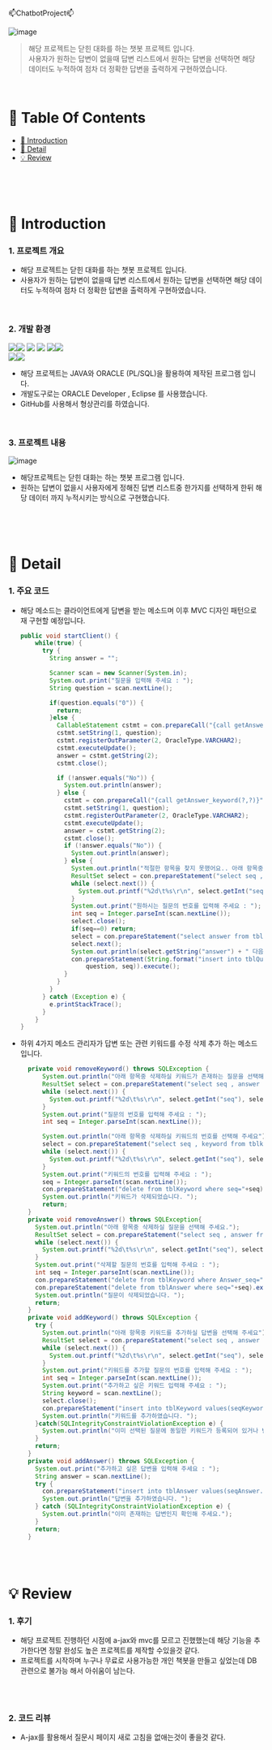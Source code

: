 📫ChatbotProject📫

![image](https://user-images.githubusercontent.com/85034286/148794182-2e359ec5-8c55-4b5a-946b-dcf14ee25c63.png)

>  해당 프로젝트는 닫힌 대화를 하는 챗봇 프로젝트 입니다. <br />
>  사용자가 원하는 답변이 없을때 답변 리스트에서 원하는 답변을 선택하면 해당 데이터도 누적하여 점차 더 정확한 답변을 출력하게 구현하였습니다. <br />

<br />

# 📌 Table Of Contents
* [📖 Introduction](#-introduction)
* [🔎 Detail](#-detail)
* [💡 Review](#-review)

<br />
<br />
<br />



# 📖 Introduction
### 1. 프로젝트 개요
* 해당 프로젝트는 닫힌 대화를 하는 챗봇 프로젝트 입니다.
* 사용자가 원하는 답변이 없을때 답변 리스트에서 원하는 답변을 선택하면 해당 데이터도 누적하여 점차 더 정확한 답변을 출력하게 구현하였습니다.
<br />

### 2. 개발 환경
<img src="https://img.shields.io/badge/java-007396?style=for-the-badge&logo=java&logoColor=white"><img src="https://img.shields.io/badge/html5-E34F26?style=for-the-badge&logo=html5&logoColor=white"> 
  <img src="https://img.shields.io/badge/css-1572B6?style=for-the-badge&logo=css3&logoColor=white"> 
  <img src="https://img.shields.io/badge/javascript-F7DF1E?style=for-the-badge&logo=javascript&logoColor=black"> 
  <img src="https://img.shields.io/badge/jquery-0769AD?style=for-the-badge&logo=jquery&logoColor=white"><img src="https://img.shields.io/badge/oracle-F80000?style=for-the-badge&logo=oracle&logoColor=white"><br/><img src="https://img.shields.io/badge/eclipse ide-2C2255?style=for-the-badge&logo=eclipseide&logoColor=white"><img src="https://img.shields.io/badge/github-181717?style=for-the-badge&logo=github&logoColor=white">
* 해당 프로젝트는 JAVA와 ORACLE (PL/SQL)을 활용하여 제작된 프로그램 입니다.
* 개발도구로는 ORACLE Developer , Eclipse 를 사용했습니다.
* GitHub를 사용해서 형상관리를 하였습니다.
<br />

### 3. 프로젝트 내용
![image](https://user-images.githubusercontent.com/85034286/148794182-2e359ec5-8c55-4b5a-946b-dcf14ee25c63.png)
* 해당프로젝트는 닫힌 대화는 하는 챗봇 프로그램 입니다.
* 원하는 답변이 없을시 사용자에게 정해진 답변 리스트중 한가지를 선택하게 한뒤 해당 데이터 까지 누적시키는 방식으로 구현했습니다.

<br />
<br />
<br />


# 🔎 Detail
### 1. 주요 코드
* 해당 메소드는 클라이언트에게 답변을 받는 메소드며 이후 MVC 디자인 패턴으로 재 구현할 예정입니다.
    ```java
    public void startClient() {
        while(true) {
          try {
            String answer = "";

            Scanner scan = new Scanner(System.in);
            System.out.print("질문을 입력해 주세요 : ");
            String question = scan.nextLine();

            if(question.equals("0")) {
              return;
            }else {
              CallableStatement cstmt = con.prepareCall("{call getAnswer(?,?)}");
              cstmt.setString(1, question);
              cstmt.registerOutParameter(2, OracleType.VARCHAR2);
              cstmt.executeUpdate();
              answer = cstmt.getString(2);
              cstmt.close();

              if (!answer.equals("No")) {
                System.out.println(answer);
              } else {
                cstmt = con.prepareCall("{call getAnswer_keyword(?,?)}");
                cstmt.setString(1, question);
                cstmt.registerOutParameter(2, OracleType.VARCHAR2);
                cstmt.executeUpdate();
                answer = cstmt.getString(2);
                cstmt.close();
                if (!answer.equals("No")) {
                  System.out.println(answer);
                } else {
                  System.out.println("적절한 항목을 찾지 못했어요.. 아래 항목중 원하시는 답변을 선택해 주세요");
                  ResultSet select = con.prepareStatement("select seq , answer from tblAnswer").executeQuery();
                  while (select.next()) {
                    System.out.printf("%2d\t%s\r\n", select.getInt("seq"), select.getString("answer"));
                  }
                  System.out.print("원하시는 질문의 번호를 입력해 주세요 : ");
                  int seq = Integer.parseInt(scan.nextLine());
                  select.close();
                  if(seq==0) return;
                  select = con.prepareStatement("select answer from tblAnswer where seq=" + seq).executeQuery();
                  select.next();
                  System.out.println(select.getString("answer") + " 다음에는 더 완벽한 답변을 가져올께요!!");
                  con.prepareStatement(String.format("insert into tblQuestion values(seqQuestion.nextval,'%s',%d,0)",
                      question, seq)).execute();
                }
              }
            }
          } catch (Exception e) {
            e.printStackTrace();
          }
        }
    }
    ```
* 하위 4가지 메소드 관리자가 답변 또는 관련 키워드를 수정 삭제 추가 하는 메소드 입니다.
    ```java
      private void removeKeyword() throws SQLException {
          System.out.println("아래 항목중 삭제하실 키워드가 존재하는 질문을 선택해 주세요.");
          ResultSet select = con.prepareStatement("select seq , answer from tblAnswer").executeQuery();
          while (select.next()) {
            System.out.printf("%2d\t%s\r\n", select.getInt("seq"), select.getString("answer"));
          }
          System.out.print("질문의 번호를 입력해 주세요 : ");
          int seq = Integer.parseInt(scan.nextLine());

          System.out.println("아래 항목중 삭제하실 키워드의 번호를 선택해 주세요");
          select = con.prepareStatement("select seq , keyword from tblkeyword where answer_seq = "+seq).executeQuery();
          while (select.next()) {
            System.out.printf("%2d\t%s\r\n", select.getInt("seq"), select.getString("keyword"));
          }
          System.out.print("키워드의 번호를 입력해 주세요 : ");
          seq = Integer.parseInt(scan.nextLine());
          con.prepareStatement("delete from tblKeyword where seq="+seq).execute();
          System.out.println("키워드가 삭제되었습니다. ");
          return;
      }
      private void removeAnswer() throws SQLException{
        System.out.println("아래 항목중 삭제하실 질문을 선택해 주세요.");
        ResultSet select = con.prepareStatement("select seq , answer from tblAnswer").executeQuery();
        while (select.next()) {
          System.out.printf("%2d\t%s\r\n", select.getInt("seq"), select.getString("answer"));
        }
        System.out.print("삭제할 질문의 번호를 입력해 주세요 : ");
        int seq = Integer.parseInt(scan.nextLine());
        con.prepareStatement("delete from tblKeyword where Answer_seq="+seq).execute();
        con.prepareStatement("delete from tblAnswer where seq="+seq).execute();
        System.out.println("질문이 삭제되었습니다. ");
        return;
      }
      private void addKeyword() throws SQLException {
        try {
          System.out.println("아래 항목중 키워드를 추가하실 답변을 선택해 주세요");
          ResultSet select = con.prepareStatement("select seq , answer from tblAnswer").executeQuery();
          while (select.next()) {
            System.out.printf("%2d\t%s\r\n", select.getInt("seq"), select.getString("answer"));
          }
          System.out.print("키워드를 추가할 질문의 번호를 입력해 주세요 : ");
          int seq = Integer.parseInt(scan.nextLine());
          System.out.print("추가하고 싶은 키워드 입력해 주세요 : ");
          String keyword = scan.nextLine();
          select.close();
          con.prepareStatement("insert into tblKeyword values(seqKeyword.nextval,'"+keyword+"',"+seq+")").execute();
          System.out.println("키워드를 추가하였습니다. ");
        }catch(SQLIntegrityConstraintViolationException e) {
          System.out.println("이미 선택된 질문에 동일한 키워드가 등록되어 있거나 번호를 잘못 입력하였습니다.");
        }
        return;
      }
      private void addAnswer() throws SQLException {
        System.out.print("추가하고 싶은 답변을 입력해 주세요 : ");
        String answer = scan.nextLine();
        try {
          con.prepareStatement("insert into tblAnswer values(seqAnswer.nextval,'"+answer+"')").execute();
          System.out.println("답변을 추가하였습니다. ");
        } catch (SQLIntegrityConstraintViolationException e) {
          System.out.println("이미 존재하는 답변인지 확인해 주세요.");
        }
        return;
      }
    ```
    
<br />
<br />

# 💡 Review
### 1. 후기
* 해당 프로젝트 진행하던 시점에 a-jax와 mvc를 모르고 진했했는데 해당 기능을 추가한다면 정말 완성도 높은 프로젝트를 제작할 수있을것 같다.
* 프로젝트를 시작하며 누구나 무료로 사용가능한 개인 책봇을 만들고 싶었는데 DB 관련으로 불가능 해서 아쉬움이 남는다.

<br />
<br />

### 2. 코드 리뷰
* A-jax를 활용해서 질문시 페이지 새로 고침을 없애는것이 좋을것 같다.

<br />
<br />
<br />

